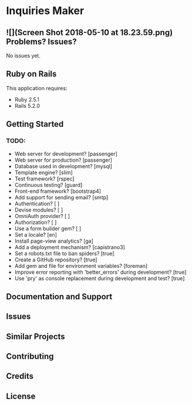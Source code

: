Inquiries Maker
================
![](Screen Shot 2018-05-10 at 18.23.59.png)
Problems? Issues?
-----------

No issues yet.

Ruby on Rails
-------------

This application requires:

- Ruby 2.5.1
- Rails 5.2.0

Getting Started
---------------
### TODO:
- Web server for development? [passenger]
- Web server for production? [passenger]
- Database used in development? [mysql]
- Template engine? [slim]
- Test framework? [rspec]
- Continuous testing? [guard]
- Front-end framework? [bootstrap4]
- Add support for sending email? [smtp]
- Authentication? [ ]
- Devise modules? [ ]
- OmniAuth provider? [ ]
- Authorization? [ ]
- Use a form builder gem? [ ]
- Set a locale? [en]
- Install page-view analytics? [ga]
- Add a deployment mechanism? [capistrano3]
- Set a robots.txt file to ban spiders? [true]
- Create a GitHub repository? [true]
- Add gem and file for environment variables? [foreman]
- Improve error reporting with 'better_errors' during development? [true]
- Use 'pry' as console replacement during development and test? [true]

Documentation and Support
-------------------------

Issues
-------------

Similar Projects
----------------

Contributing
------------

Credits
-------

License
-------
